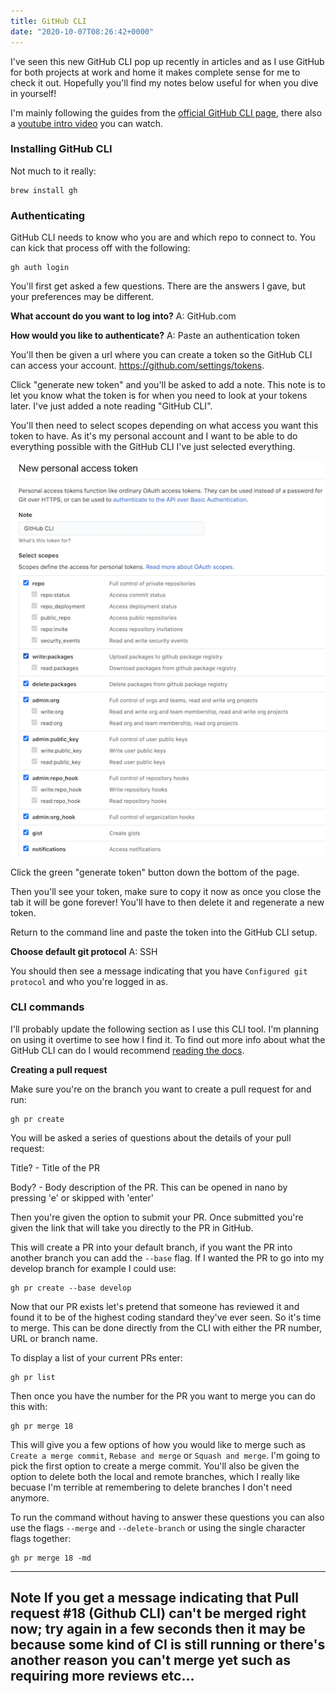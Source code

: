 ```yaml
---
title: GitHub CLI
date: "2020-10-07T08:26:42+0000"
---
```


I've seen this new GitHub CLI pop up recently in articles and as I use GitHub for both projects at work and home it makes complete sense for me to check it out. Hopefully you'll find my notes below useful for when you dive in yourself!

I'm mainly following the guides from the [official GitHub CLI page](https://cli.github.com/), there also a [youtube intro video](https://youtu.be/vcAIZ4axYZU) you can watch.

### Installing GitHub CLI

Not much to it really:
```
brew install gh
```

### Authenticating

GitHub CLI needs to know who you are and which repo to connect to. You can kick that process off with the following:
```
gh auth login
```

You'll first get asked a few questions. There are the answers I gave, but your preferences may be different.

**What account do you want to log into?**
A: GitHub.com

**How would you like to authenticate?**
A: Paste an authentication token

You'll then be given a url where you can create a token so the GitHub CLI can access your account. https://github.com/settings/tokens.

Click "generate new token" and you'll be asked to add a note. This note is to let you know what the token is for when you need to look at your tokens later. I've just added a note reading "GitHub CLI". 

You'll then need to select scopes depending on what access you want this token to have. As it's my personal account and I want to be able to do everything possible with the GitHub CLI I've just selected everything.

![GitHub token settings](./assets/github-token-selection.png)

Click the green "generate token" button down the bottom of the page.

Then you'll see your token, make sure to copy it now as once you close the tab it will be gone forever! You'll have to then delete it and regenerate a new token.

Return to the command line and paste the token into the GitHub CLI setup.

**Choose default git protocol**
A: SSH

You should then see a message indicating that you have `Configured git protocol` and who you're logged in as.


### CLI commands

I'll probably update the following section as I use this CLI tool. I'm planning on using it overtime to see how I find it. To find out more info about what the GitHub CLI can do I would recommend [reading the docs](https://cli.github.com/manual/).

**Creating a pull request**

Make sure you're on the branch you want to create a pull request for and run:

```
gh pr create
```

You will be asked a series of questions about the details of your pull request:

Title? - Title of the PR

Body? - Body description of the PR. This can be opened in nano by pressing 'e' or skipped with 'enter'

Then you're given the option to submit your PR. Once submitted you're given the link that will take you directly to the PR in GitHub.

This will create a PR into your default branch, if you want the PR into another branch you can add the `--base` flag. If I wanted the PR to go into my develop branch for example I could use:
```
gh pr create --base develop
```

Now that our PR exists let's pretend that someone has reviewed it and found it to be of the highest coding standard they've ever seen. So it's time to merge. This can be done directly from the CLI with either the PR number, URL or branch name.

To display a list of your current PRs enter:

```
gh pr list
```

Then once you have the number for the PR you want to merge you can do this with:

```
gh pr merge 18
```

This will give you a few options of how you would like to merge such as `Create a merge commit`, `Rebase and merge` or `Squash and merge`. I'm going to pick the first option to create a merge commit. You'll also be given the option to delete both the local and remote branches, which I really like becuase I'm terrible at remembering to delete branches I don't need anymore.

To run the command without having to answer these questions you can also use the flags `--merge` and `--delete-branch` or using the single character flags together:

```
gh pr merge 18 -md
```

---
**Note**
If you get a message indicating that **Pull request #18 (Github CLI) can't be merged right now; try again in a few seconds** then it may be because some kind of CI is still running or there's another reason you can't merge yet such as requiring more reviews etc...
---